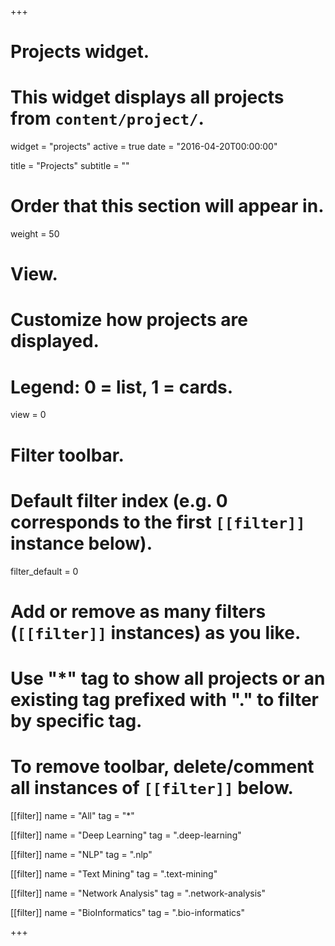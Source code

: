 +++
# Projects widget.
# This widget displays all projects from `content/project/`.
widget = "projects"
active = true
date = "2016-04-20T00:00:00"

title = "Projects"
subtitle = ""

# Order that this section will appear in.
weight = 50

# View.
# Customize how projects are displayed.
# Legend: 0 = list, 1 = cards.
view = 0

# Filter toolbar.

# Default filter index (e.g. 0 corresponds to the first `[[filter]]` instance below).
filter_default = 0

# Add or remove as many filters (`[[filter]]` instances) as you like.
# Use "*" tag to show all projects or an existing tag prefixed with "." to filter by specific tag.
# To remove toolbar, delete/comment all instances of `[[filter]]` below.

[[filter]]
  name = "All"
  tag = "*"

[[filter]]
  name = "Deep Learning"
  tag = ".deep-learning"

[[filter]]
  name = "NLP"
  tag = ".nlp"

[[filter]]
  name = "Text Mining"
  tag = ".text-mining"

[[filter]]
  name = "Network Analysis"
  tag = ".network-analysis"

[[filter]]
  name = "BioInformatics"
  tag = ".bio-informatics"

+++

